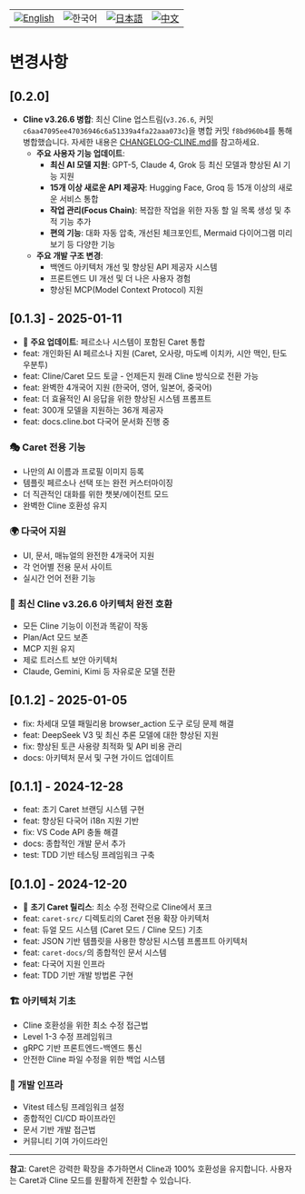 <div align="center">
  <table>
    <tr>
      <td align="center">
        <a href="../../CHANGELOG.md">
          <img src="https://img.shields.io/badge/English-2563eb?style=for-the-badge&labelColor=1e40af" alt="English"/>
        </a>
      </td>
      <td align="center">
        <img src="https://img.shields.io/badge/한국어-16a34a?style=for-the-badge&labelColor=15803d" alt="한국어"/>
      </td>
      <td align="center">
        <a href="../ja/CHANGELOG.md">
          <img src="https://img.shields.io/badge/日本語-ea580c?style=for-the-badge&labelColor=c2410c" alt="日本語"/>
        </a>
      </td>
      <td align="center">
        <a href="../zh-cn/CHANGELOG.md">
          <img src="https://img.shields.io/badge/中文-dc2626?style=for-the-badge&labelColor=b91c1c" alt="中文"/>
        </a>
      </td>
    </tr>
  </table>
</div>

# 변경사항

## [0.2.0]

- **Cline v3.26.6 병합**: 최신 Cline 업스트림(`v3.26.6`, 커밋 `c6aa47095ee47036946c6a51339a4fa22aaa073c`)을 병합 커밋 `f8bd960b4`를 통해 병합했습니다. 자세한 내용은 [CHANGELOG-CLINE.md](../../CHANGELOG-CLINE.md)를 참고하세요.
  - **주요 사용자 기능 업데이트**:
    - **최신 AI 모델 지원**: GPT-5, Claude 4, Grok 등 최신 모델과 향상된 AI 기능 지원
    - **15개 이상 새로운 API 제공자**: Hugging Face, Groq 등 15개 이상의 새로운 서비스 통합
    - **작업 관리(Focus Chain)**: 복잡한 작업을 위한 자동 할 일 목록 생성 및 추적 기능 추가
    - **편의 기능**: 대화 자동 압축, 개선된 체크포인트, Mermaid 다이어그램 미리보기 등 다양한 기능
  - **주요 개발 구조 변경**:
    - 백엔드 아키텍처 개선 및 향상된 API 제공자 시스템
    - 프론트엔드 UI 개선 및 더 나은 사용자 경험
    - 향상된 MCP(Model Context Protocol) 지원

## [0.1.3] - 2025-01-11

- 🎉 **주요 업데이트**: 페르소나 시스템이 포함된 Caret 통합
- feat: 개인화된 AI 페르소나 지원 (Caret, 오사랑, 마도베 이치카, 시안 맥인, 탄도 우분투)
- feat: Cline/Caret 모드 토글 - 언제든지 원래 Cline 방식으로 전환 가능
- feat: 완벽한 4개국어 지원 (한국어, 영어, 일본어, 중국어)
- feat: 더 효율적인 AI 응답을 위한 향상된 시스템 프롬프트
- feat: 300개 모델을 지원하는 36개 제공자
- feat: docs.cline.bot 다국어 문서화 진행 중

### 🎭 Caret 전용 기능
- 나만의 AI 이름과 프로필 이미지 등록
- 템플릿 페르소나 선택 또는 완전 커스터마이징
- 더 직관적인 대화를 위한 챗봇/에이전트 모드
- 완벽한 Cline 호환성 유지

### 🌍 다국어 지원
- UI, 문서, 매뉴얼의 완전한 4개국어 지원
- 각 언어별 전용 문서 사이트
- 실시간 언어 전환 기능

### 🚀 **최신 Cline v3.26.6 아키텍처 완전 호환**
- 모든 Cline 기능이 이전과 똑같이 작동
- Plan/Act 모드 보존
- MCP 지원 유지
- 제로 트러스트 보안 아키텍처
- Claude, Gemini, Kimi 등 자유로운 모델 전환

## [0.1.2] - 2025-01-05

- fix: 차세대 모델 패밀리용 browser_action 도구 로딩 문제 해결
- feat: DeepSeek V3 및 최신 추론 모델에 대한 향상된 지원
- fix: 향상된 토큰 사용량 최적화 및 API 비용 관리
- docs: 아키텍처 문서 및 구현 가이드 업데이트

## [0.1.1] - 2024-12-28

- feat: 초기 Caret 브랜딩 시스템 구현
- feat: 향상된 다국어 i18n 지원 기반
- fix: VS Code API 충돌 해결
- docs: 종합적인 개발 문서 추가
- test: TDD 기반 테스팅 프레임워크 구축

## [0.1.0] - 2024-12-20

- 🎉 **초기 Caret 릴리스**: 최소 수정 전략으로 Cline에서 포크
- feat: `caret-src/` 디렉토리의 Caret 전용 확장 아키텍처
- feat: 듀얼 모드 시스템 (Caret 모드 / Cline 모드) 기초
- feat: JSON 기반 템플릿을 사용한 향상된 시스템 프롬프트 아키텍처
- feat: `caret-docs/`의 종합적인 문서 시스템
- feat: 다국어 지원 인프라
- feat: TDD 기반 개발 방법론 구현

### 🏗️ 아키텍처 기초
- Cline 호환성을 위한 최소 수정 접근법
- Level 1-3 수정 프레임워크
- gRPC 기반 프론트엔드-백엔드 통신
- 안전한 Cline 파일 수정을 위한 백업 시스템

### 🧪 개발 인프라
- Vitest 테스팅 프레임워크 설정
- 종합적인 CI/CD 파이프라인
- 문서 기반 개발 접근법
- 커뮤니티 기여 가이드라인

---

**참고**: Caret은 강력한 확장을 추가하면서 Cline과 100% 호환성을 유지합니다. 사용자는 Caret과 Cline 모드를 원활하게 전환할 수 있습니다.